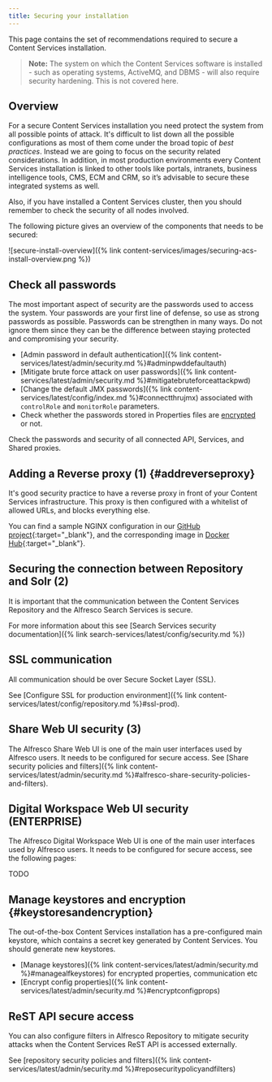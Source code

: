 ```yaml
---
title: Securing your installation
---
```


This page contains the set of recommendations required to secure a Content Services installation.

>**Note:** The system on which the Content Services software is installed - such as operating systems, ActiveMQ, and DBMS - 
will also require security hardening. This is not covered here.

## Overview 
For a secure Content Services installation you need protect the system from all possible points of attack. 
It's difficult to list down all the possible configurations as most of them come under the broad topic of *best practices*. 
Instead we are going to focus on the security related considerations. In addition, in most production environments every 
Content Services installation is linked to other tools like portals, intranets, business intelligence tools, CMS, ECM 
and CRM, so it’s advisable to secure these integrated systems as well. 

Also, if you have installed a Content Services cluster, then you should remember to check the security of all nodes 
involved.

The following picture gives an overview of the components that needs to be secured:

![secure-install-overview]({% link content-services/images/securing-acs-install-overview.png %})

## Check all passwords
The most important aspect of security are the passwords used to access the system. Your passwords are your 
first line of defense, so use as strong passwords as possible. Passwords can be strengthen in many ways. Do not ignore 
them since they can be the difference between staying protected and compromising your security.

* [Admin password in default authentication]({% link content-services/latest/admin/security.md %}#adminpwddefaultauth)
* [Mitigate brute force attack on user passwords]({% link content-services/latest/admin/security.md %}#mitigatebruteforceattackpwd)
* [Change the default JMX passwords]({% link content-services/latest/config/index.md %}#connectthrujmx) associated with `controlRole` and `monitorRole` parameters.
* Check whether the passwords stored in Properties files are [encrypted](#keystoresandencryption) or not.

Check the passwords and security of all connected API, Services, and Shared proxies.

## Adding a Reverse proxy (1) {#addreverseproxy}
It's good security practice to have a reverse proxy in front of your Content Services infrastructure. This proxy is 
then configured with a whitelist of allowed URLs, and blocks everything else.

You can find a sample NGINX configuration in our [GitHub project](https://github.com/Alfresco/acs-ingress/blob/master/nginx.conf){:target="_blank"}, 
and the corresponding image in [Docker Hub](https://hub.docker.com/r/alfresco/alfresco-acs-nginx){:target="_blank"}.

## Securing the connection between Repository and Solr (2)
It is important that the communication between the Content Services Repository and the Alfresco Search Services is secure.

For more information about this see [Search Services security documentation]({% link search-services/latest/config/security.md %}) 

## SSL communication
All communication should be over Secure Socket Layer (SSL).

See [Configure SSL for production environment]({% link content-services/latest/config/repository.md %}#ssl-prod).

## Share Web UI security (3)
The Alfresco Share Web UI is one of the main user interfaces used by Alfresco users. It needs to be configured 
for secure access. See [Share security policies and filters]({% link content-services/latest/admin/security.md %}#alfresco-share-security-policies-and-filters). 

## Digital Workspace Web UI security (ENTERPRISE)
The Alfresco Digital Workspace Web UI is one of the main user interfaces used by Alfresco users. It needs to be configured 
for secure access, see the following pages:

TODO

## Manage keystores and encryption {#keystoresandencryption}
The out-of-the-box Content Services installation has a pre-configured main keystore, which contains a secret key generated 
by Content Services. You should generate new keystores.

* [Manage keystores]({% link content-services/latest/admin/security.md %}#managealfkeystores) for encrypted properties, communication etc
* [Encrypt config properties]({% link content-services/latest/admin/security.md %}#encryptconfigprops)

## ReST API secure access
You can also configure filters in Alfresco Repository to mitigate security attacks when the Content Services ReST API is 
accessed externally.

See [repository security policies and filters]({% link content-services/latest/admin/security.md %}#reposecuritypolicyandfilters)

